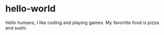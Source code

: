 # hello-world

Hello humans, I like coding and playing games.
My favortite food is pizza and sushi.
